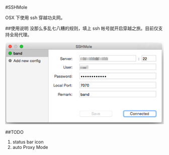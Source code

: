 #SSHMole

OSX 下使用 ssh 穿越功夫网。  

##使用说明
没那么多乱七八糟的规则，填上 ssh 帐号就开启穿越之旅。目前仅支持全局代理。  

![demo](https://raw.githubusercontent.com/OpenFibers/SSHMole/master/demo.png)

##TODO
1. status bar icon
2. auto Proxy Mode